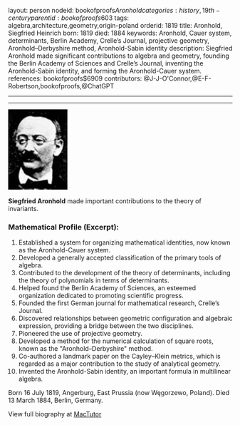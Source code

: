 layout: person
nodeid: bookofproofs$Aronhold
categories: history,19th-century
parentid: bookofproofs$603
tags: algebra,architecture,geometry,origin-poland
orderid: 1819
title: Aronhold, Siegfried Heinrich
born: 1819
died: 1884
keywords: Aronhold, Cauer system, determinants, Berlin Academy, Crelle’s Journal, projective geometry, Aronhold–Derbyshire method, Aronhold-Sabin identity
description: Siegfried Aronhold made significant contributions to algebra and geometry, founding the Berlin Academy of Sciences and Crelle’s Journal, inventing the Aronhold-Sabin identity, and forming the Aronhold-Cauer system.
references: bookofproofs$6909
contributors: @J-J-O'Connor,@E-F-Robertson,bookofproofs,@ChatGPT

---



---

![Aronhold.jpg](https://github.com/bookofproofs/bookofproofs.github.io/blob/main/_sources/_assets/images/portraits/Aronhold.jpg?raw=true)

**Siegfried Aronhold** made important contributions to the theory of invariants.

### Mathematical Profile (Excerpt):
1. Established a system for organizing mathematical identities, now known as the Aronhold-Cauer system.
2. Developed a generally accepted classification of the primary tools of algebra.
3. Contributed to the development of the theory of determinants, including the theory of polynomials in terms of determinants.
4. Helped found the Berlin Academy of Sciences, an esteemed organization dedicated to promoting scientific progress.
5. Founded the first German journal for mathematical research, Crelle’s Journal.
6. Discovered relationships between geometric configuration and algebraic expression, providing a bridge between the two disciplines.
7. Pioneered the use of projective geometry.
8. Developed a method for the numerical calculation of square roots, known as the "Aronhold–Derbyshire" method.
9. Co-authored a landmark paper on the Cayley–Klein metrics, which is regarded as a major contribution to the study of analytical geometry.
10. Invented the Aronhold-Sabin identity, an important formula in multilinear algebra.

Born 16 July 1819, Angerburg, East Prussia (now Węgorzewo, Poland). Died 13 March 1884, Berlin, Germany.

View full biography at [MacTutor](https://mathshistory.st-andrews.ac.uk/Biographies/Aronhold/)
